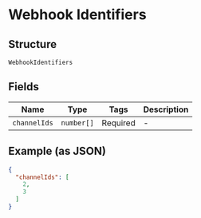 
# Webhook Identifiers

## Structure

`WebhookIdentifiers`

## Fields

| Name | Type | Tags | Description |
|  --- | --- | --- | --- |
| `channelIds` | `number[]` | Required | - |

## Example (as JSON)

```json
{
  "channelIds": [
    2,
    3
  ]
}
```

